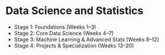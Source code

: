 # Data Science and Statistics
- Stage 1: Foundations (Weeks 1–3)
- Stage 2: Core Data Science (Weeks 4–7)
- Stage 3: Machine Learning & Advanced Stats (Weeks 8–12)
- Stage 4: Projects & Specialization (Weeks 13–20)